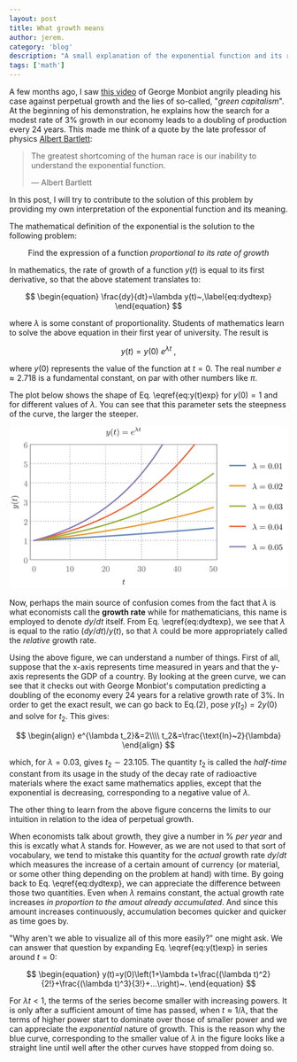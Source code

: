 ```yaml
---
layout: post
title: What growth means
author: jerem.
category: 'blog'
description: "A small explanation of the exponential function and its relation to the idea of perpetual growth."
tags: ['math']
---
```


A few months ago, I saw [this video](https://www.youtube.com/watch?v=-eljw9qoNAo) of George Monbiot angrily pleading his case against perpetual growth and the lies of so-called, "*green capitalism*". At the beginning of his demonstration, he explains how the search for a modest rate of 3% growth in our economy leads to a doubling of production every 24 years. This made me think of a quote by the late professor of physics [Albert Bartlett](https://en.wikipedia.org/wiki/Albert_Allen_Bartlett):

> The greatest shortcoming of the human race is our inability to understand the exponential function.
>
> — Albert Bartlett

In this post, I will try to contribute to the solution of this problem by providing my own interpretation of the exponential function and its meaning.

The mathematical definition of the exponential is the solution to the following problem:

<p style="text-align: center" >
    Find the expression of a function <i>proportional to its rate of growth</i>
</p>

In mathematics, the rate of growth of a function $y(t)$ is equal to its first derivative, so that the above statement translates to:


$$
\begin{equation}
\frac{dy}{dt}=\lambda y(t)~,\label{eq:dydtexp}
\end{equation}
$$


where $\lambda$ is some constant of proportionality. Students of mathematics learn to solve the above equation in their first year of university. The result is


$$
\begin{equation}
y(t)=y(0)~e^{\lambda t}~,\label{eq:y(t)exp}
\end{equation}
$$


where $y(0)$ represents the value of the function at $t=0$. The real number $e\approx2.718$ is a fundamental constant, on par with other numbers like $\pi$.

The plot below shows the shape of Eq. \eqref{eq:y(t)exp} for $y(0)=1$ and for different values of $\lambda$. You can see that this parameter sets the steepness of the curve, the larger the steeper.

![exponential function](/images/posts_data/exponential/exp.png)

Now, perhaps the main source of confusion comes from the fact that $\lambda$ is what economists call the **growth rate** while for mathematicians, this name is employed to denote $dy/dt$ itself. From Eq. \eqref{eq:dydtexp}, we see that $\lambda$ is equal to the ratio $(dy/dt)/y(t)$, so that $\lambda$ could be more appropriately called the *relative* growth rate.

Using the above figure, we can understand a number of things. First of all, suppose that the x-axis represents time measured in years and that the y-axis represents the GDP of a country. By looking at the green curve, we can see that it checks out with George Monbiot's computation predicting a doubling of the economy every 24 years for a relative growth rate of 3%. In order to get the exact result, we can go back to Eq.(2), pose $y(t_2)=2y(0)$ and solve for $t_2$. This gives:


$$
\begin{align}
e^{\lambda t_2}&=2\\\\
t_2&=\frac{\text{ln}~2}{\lambda}
\end{align}
$$


which, for $\lambda=0.03$, gives $t_2\sim23.105$. The quantity $t_2$ is called the *half-time* constant from its usage in the study of the decay rate of radioactive materials where the exact same mathematics applies, except that the exponential is decreasing, corresponding to a negative value of $\lambda$.

The other thing to learn from the above figure concerns the limits to our intuition in relation to the idea of perpetual growth.

When economists talk about growth, they give a number in % *per year* and this is excatly what $\lambda$ stands for. However, as we are not used to that sort of vocabulary, we tend to mistake this quantity for the *actual* growth rate $dy/dt$ which measures the increase of a certain amount of currency (or material, or some other thing depending on the problem at hand) with time. By going back to Eq. \eqref{eq:dydtexp}, we can appreciate the difference between those two quantities. Even when $\lambda$ remains constant, the actual growth rate increases *in proportion to the amout already accumulated*. And since this amount increases continuously, accumulation becomes quicker and quicker as time goes by.

"Why aren't we able to visualize all of this more easily?" one might ask. We can answer that question by expanding Eq. \eqref{eq:y(t)exp} in series around $t=0$:


$$
\begin{equation}
y(t)=y(0)\left(1+\lambda t+\frac{(\lambda t)^2}{2!}+\frac{(\lambda t)^3}{3!}+...\right)~.
\end{equation}
$$


For $\lambda t<1$, the terms of the series become smaller with increasing powers. It is only after a sufficient amount of time has passed, when $t\approx1/\lambda$, that the terms of higher power start to dominate over those of smaller power and we can appreciate the *exponential* nature of growth. This is the reason why the blue curve, corresponding to the smaller value of $\lambda$ in the figure looks like a straight line until well after the other curves have stopped from doing so.
